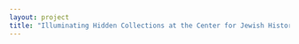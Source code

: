 ```yaml
--- 
layout: project 
title: "Illuminating Hidden Collections at the Center for Jewish History: Community Building and Cultural Engagement" 
---
```




